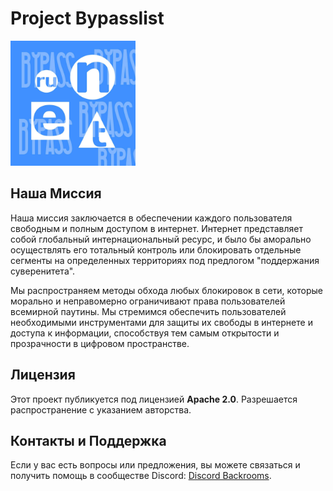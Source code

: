 # Project Bypasslist

<img src="https://github.com/theanonsource/bypasslist/blob/457249223819d6fbea8bf6d94329943d9ee10b7f/runetbypass.jpg" alt="Логотип" width="200"/>

## Наша Миссия

Наша миссия заключается в обеспечении каждого пользователя свободным и полным доступом в интернет. Интернет представляет собой глобальный интернациональный ресурс, и было бы аморально осуществлять его тотальный контроль или блокировать отдельные сегменты на определенных территориях под предлогом "поддержания суверенитета".

Мы распространяем методы обхода любых блокировок в сети, которые морально и неправомерно ограничивают права пользователей всемирной паутины. Мы стремимся обеспечить пользователей необходимыми инструментами для защиты их свободы в интернете и доступа к информации, способствуя тем самым открытости и прозрачности в цифровом пространстве.

## Лицензия

Этот проект публикуется под лицензией **Apache 2.0**. Разрешается распространение с указанием авторства.

## Контакты и Поддержка

Если у вас есть вопросы или предложения, вы можете связаться и получить помощь в сообществе Discord: [Discord Backrooms](https://discord.gg/UEXvSbVCQM).

